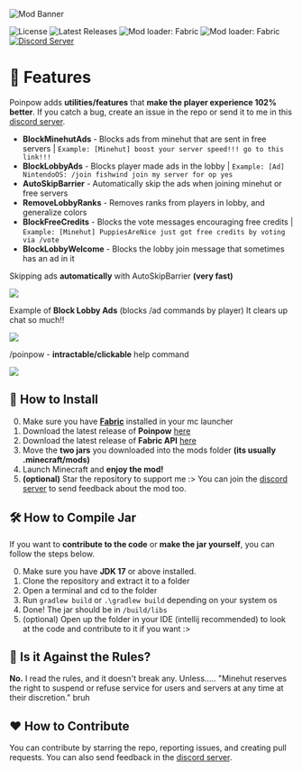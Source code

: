 ![Mod Banner](https://github.com/udu3324/Poinpow/blob/master/src/main/resources/assets/poinpow/banner.png?raw=true)

![License](https://img.shields.io/github/license/udu3324/poinpow)
![Latest Releases](https://img.shields.io/github/v/release/udu3324/Poinpow)
![Mod loader: Fabric](https://img.shields.io/badge/modloader-Fabric-decea6?style=round)
![Mod loader: Fabric](https://img.shields.io/badge/requires-Fabric%20API-decea6?style=round)
[![Discord Server](https://img.shields.io/badge/Official%20Discord%20Server-7289DA?style=round&logo=discord&logoColor=white)](https://discord.gg/NXm9tJvyBT)

# 📘 Features
Poinpow adds **utilities/features** that **make the player experience 102% better**. If you catch a bug, create an issue in the repo or send it to me in this [discord server](https://discord.gg/NXm9tJvyBT).

- **BlockMinehutAds** - Blocks ads from minehut that are sent in free servers | `Example: [Minehut] boost your server speed!!! go to this link!!!`
- **BlockLobbyAds** - Blocks player made ads in the lobby | `Example: [Ad] NintendoOS: /join fishwind join my server for op yes`
- **AutoSkipBarrier** - Automatically skip the ads when joining minehut or free servers
- **RemoveLobbyRanks** - Removes ranks from players in lobby, and generalize colors
- **BlockFreeCredits** - Blocks the vote messages encouraging free credits | `Example: [Minehut] PuppiesAreNice just got free credits by voting via /vote`
- **BlockLobbyWelcome** - Blocks the lobby join message that sometimes has an ad in it

Skipping ads **automatically** with AutoSkipBarrier **(very fast)**

![](https://cdn.discordapp.com/attachments/1046124049467719703/1049917303204098058/image.png)

Example of **Block Lobby Ads** (blocks /ad commands by player) It clears up chat so much!!

![](https://media.discordapp.net/attachments/1046124049467719703/1053098519055056906/image.png?width=789&height=443)

/poinpow - **intractable/clickable** help command

![](https://cdn.discordapp.com/attachments/1046124049467719703/1049913865518981230/image.png)

## 💾 How to Install
0. Make sure you have **[Fabric](https://fabricmc.net/use/installer/)** installed in your mc launcher
1. Download the latest release of **Poinpow** [here](https://github.com/udu3324/poinpow/releases)
2. Download the latest release of **Fabric API** [here](https://modrinth.com/mod/fabric-api/versions)
3. Move the **two jars** you downloaded into the mods folder **(its usually .minecraft/mods)**
4. Launch Minecraft and **enjoy the mod!**
5. **(optional)** Star the repository to support me :> You can join the [discord server](https://discord.gg/NXm9tJvyBT) to send feedback about the mod too.

## 🛠 How to Compile Jar
If you want to **contribute to the code** or **make the jar yourself**, you can follow the steps below.

0. Make sure you have **JDK 17** or above installed.
1. Clone the repository and extract it to a folder
2. Open a terminal and cd to the folder
3. Run `gradlew build` or `.\gradlew build` depending on your system os
4. Done! The jar should be in `/build/libs`
5. (optional) Open up the folder in your IDE (intellij recommended) to look at the code and contribute to it if you want :>

## 🧾 Is it Against the Rules?
**No.** I read the rules, and it doesn't break any. Unless..... "Minehut reserves the right to suspend or refuse service for users and servers at any time at their discretion." bruh

## ♥ How to Contribute
You can contribute by starring the repo, reporting issues, and creating pull requests. You can also send feedback in the [discord server](https://hatebin.com/ddgkzfaoqh).